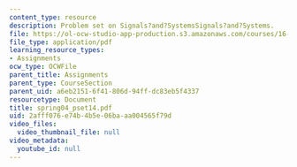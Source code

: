 ```yaml
---
content_type: resource
description: Problem set on Signals?and?SystemsSignals?and?Systems.
file: https://ol-ocw-studio-app-production.s3.amazonaws.com/courses/16-01-unified-engineering-i-ii-iii-iv-fall-2005-spring-2006/2afff076e74b4b5e06baaa004565f79d_spring04_pset14.pdf
file_type: application/pdf
learning_resource_types:
- Assignments
ocw_type: OCWFile
parent_title: Assignments
parent_type: CourseSection
parent_uid: a6eb2151-6f41-806d-94ff-dc83eb5f4337
resourcetype: Document
title: spring04_pset14.pdf
uid: 2afff076-e74b-4b5e-06ba-aa004565f79d
video_files:
  video_thumbnail_file: null
video_metadata:
  youtube_id: null
---
```


